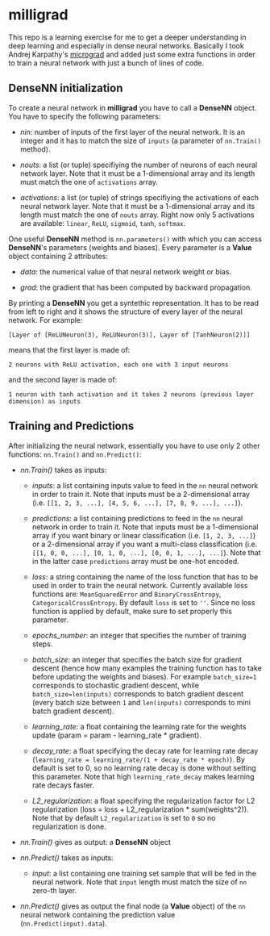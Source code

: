 # milligrad

This repo is a learning exercise for me to get a deeper understanding in deep learning and especially in dense neural networks.
Basically I took Andrej Karpathy's [micrograd](https://github.com/karpathy/micrograd) and added just some extra functions in order to train a neural network with just a bunch of lines of code.

## DenseNN initialization

To create a neural network in **milligrad** you have to call a **DenseNN** object. You have to specify the following parameters:

* *nin*: number of inputs of the first layer of the neural network. It is an integer and it has to match the size of ```inputs``` (a parameter of ```nn.Train()``` method).

* *nouts*: a list (or tuple) specifiying the number of neurons of each neural network layer. Note that it must be a 1-dimensional array and its length must match the one of ```activations``` array.

* *activations*: a list (or tuple) of strings specifiying the activations of each neural network layer. Note that it must be a 1-dimensional array and its length must match the one of ```nouts``` array. Right now only 5 activations are available: ```linear```, ```ReLU```, ```sigmoid```, ```tanh```, ```softmax```.

One useful **DenseNN** method is ```nn.parameters()``` with which you can access **DenseNN**'s parameters (weights and biases). Every parameter is a **Value** object containing 2 attributes:

* *data*: the numerical value of that neural network weight or bias.

* *grad*: the gradient that has been computed by backward propagation.

By printing a **DenseNN** you get a syntethic representation. It has to be read from left to right and it shows the structure of every layer of the neural network. For example:

    [Layer of [ReLUNeuron(3), ReLUNeuron(3)], Layer of [TanhNeuron(2)]]
means that the first layer is made of:

    2 neurons with ReLU activation, each one with 3 input neurons

and the second layer is made of:

    1 neuron with tanh activation and it takes 2 neurons (previous layer dimension) as inputs

## Training and Predictions

After initializing the neural network, essentially you have to use only 2 other functions: ```nn.Train()``` and ```nn.Predict()```:

* *nn.Train()* takes as inputs:
  * *inputs*: a list containing inputs value to feed in the ```nn``` neural network in order to train it. Note that inputs must be a 2-dimensional array (i.e. ```[[1, 2, 3, ...], [4, 5, 6, ...], [7, 8, 9, ...], ...]```).

  * *predictions*: a list containing predictions to feed in the ```nn``` neural network in order to train it. Note that inputs must be a 1-dimensional array if you want binary or linear classification (i.e. ```[1, 2, 3, ...]```) or a 2-dimensional array if you want a multi-class classification (i.e. ```[[1, 0, 0, ...], [0, 1, 0, ...], [0, 0, 1, ...], ...]```). Note that in the latter case ```predictions``` array must be one-hot encoded.

  * *loss*: a string containing the name of the loss function that has to be used in order to train the neural network. Currently available loss functions are: ```MeanSquaredError``` and ```BinaryCrossEntropy```, ```CategoricalCrossEntropy```. By default ```loss``` is set to ```''```. Since no loss function is applied by default, make sure to set properly this parameter.

  * *epochs_number*: an integer that specifies the number of training steps.
  
  * *batch_size*: an integer that specifies the batch size for gradient descent (hence how many examples the training function has to take before updating the weights and biases). For example ```batch_size=1``` corresponds to stochastic gradient descent, while ```batch_size=len(inputs)``` corresponds to batch gradient descent (every batch size between ```1``` and ```len(inputs)``` corresponds to mini batch gradient descent).
  
  * *learning_rate*: a float containing the learning rate for the weights update (param = param - learning_rate * gradient).

  * *decay_rate*: a float specifying the decay rate for learning rate decay (```learning_rate = learning_rate/(1 + decay_rate * epoch)```). By default is set to 0, so no learning rate decay is done without setting this parameter. Note that high ```learning_rate_decay``` makes learning rate decays faster.
  
  * *L2_regularization*: a float specifying the regularization factor for L2 regularization (loss = loss + L2_regularization * sum(weights^2)). Note that by default ```L2_regularization``` is set to ```0``` so no regularization is done.
* *nn.Train()* gives as output: a **DenseNN** object

* *nn.Predict()* takes as inputs:

  * *input*: a list containing one training set sample that will be fed in the neural network. Note that ```input``` length must match the size of ```nn``` zero-th layer.
* *nn.Predict()* gives as output the final node (a **Value** object) of the ```nn``` neural network containing the prediction value (```nn.Predict(input).data```).

